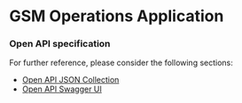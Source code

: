 # GSM Operations Application

### Open API specification

For further reference, please consider the following sections:

* [Open API JSON Collection](http://localhost:8080/gsm-ms/api-docs)
* [Open API Swagger UI](http://localhost:8080/gsm-ms/swagger-ui)